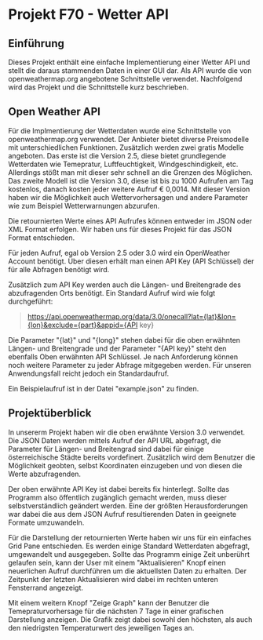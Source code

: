 # Projekt F70 - Wetter API

## Einführung

Dieses Projekt enthält eine einfache Implementierung einer Wetter API und stellt die daraus stammenden Daten in einer GUI dar.
Als API wurde die von openweathermap.org angebotene Schnittstelle verwendet. 
Nachfolgend wird das Projekt und die Schnittstelle kurz beschrieben.

## Open Weather API

Für die Implmentierung der Wetterdaten wurde eine Schnittstelle von openweathermap.org verwendet.
Der Anbieter bietet diverse Preismodelle mit unterschiedlichen Funktionen. Zusätzlich werden zwei gratis Modelle angeboten.
Das erste ist die Version 2.5, diese bietet grundlegende Wetterdaten wie Temepratur, Luftfeuchtigkeit, Windgeschindigkeit, etc.
Allerdings stößt man mit dieser sehr schnell an die Grenzen des Möglichen.
Das zweite Modell ist die Version 3.0, diese ist bis zu 1000 Aufrufen am Tag kostenlos, danach kosten jeder weitere Aufruf € 0,0014.
Mit dieser Version haben wir die Möglichkeit auch Wettervorhersagen und andere Parameter wie zum Beispiel Wetterwarnungen abzurufen.

Die retournierten Werte eines API Aufrufes können entweder im JSON oder XML Format erfolgen. Wir haben uns für dieses Projekt für das 
JSON Format entschieden.

Für jeden Aufruf, egal ob Version 2.5 oder 3.0 wird ein OpenWeather Account benötigt. Über diesen erhält man einen API Key (API Schlüssel) der für alle Abfragen
benötigt wird.

Zusätzlich zum API Key werden auch die Längen- und Breitengrade des abzufragenden Orts benötigt. Ein Standard Aufruf wird wie folgt durchgeführt:

>https://api.openweathermap.org/data/3.0/onecall?lat={lat}&lon={lon}&exclude={part}&appid={API key}

Die Parameter "{lat}" und "{long}" stehen dabei für die oben erwähnten Längen- und Breitengrade und der Parameter "{API key}" steht den ebenfalls Oben 
erwähnten API Schlüssel.
Je nach Anforderung können noch weitere Parameter zu jeder Abfrage mitgegeben werden. Für unseren Anwendungsfall reicht jedoch ein Standardaufruf.

Ein Beispielaufruf ist in der Datei "example.json" zu finden.


## Projektüberblick

In unsererm Projekt haben wir die oben erwähnte Version 3.0 verwendet. 
Die JSON Daten werden mittels Aufruf der API URL abgefragt, die Parameter für Längen- und Breitengrad sind dabei für einige österreichische Städte bereits vordefinert. 
Zusätzlich wird dem Benutzer die Möglichkeit geobten, selbst Koordinaten einzugeben und von diesen die Werte abzufragenden. 

Der oben erwähnte API Key ist dabei bereits fix hinterlegt. Sollte das Programm also öffentlich zugänglich gemacht werden, muss dieser selbstverständlich geändert werden.
Eine der größten Herausforderungen war dabei die aus dem JSON Aufruf resultierenden Daten in geeignete Formate umzuwandeln.

Für die Darstellung der retournierten Werte haben wir uns für ein einfaches Grid Pane entschieden. Es werden einige Standard Wetterdaten abgefragt, umgewandelt und ausgegeben.
Sollte das Programm einige Zeit unberührt gelaufen sein, kann der User mit einem "Aktualisieren" Knopf einen neuerlichen Aufruf durchführen um die aktuellsten Daten zu erhalten.
Der Zeitpunkt der letzten Aktualisieren wird dabei im rechten unteren Fensterrand angezeigt.

Mit einem weitern Knopf "Zeige Graph" kann der Benutzer die Temepraturvorhersage für die nächsten 7 Tage in einer grafischen Darstellung anzeigen. Die Grafik zeigt dabei sowohl den 
höchsten, als auch den niedrigsten Temperaturwert des jeweiligen Tages an.



